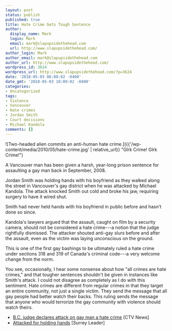 ```yaml
---
layout: post
status: publish
published: true
title: Hate Crime Gets Tough Sentence
author:
  display_name: Mark
  login: Mark
  email: mark@slapupsidethehead.com
  url: http://www.slapupsidethehead.com/
author_login: Mark
author_email: mark@slapupsidethehead.com
author_url: http://www.slapupsidethehead.com/
wordpress_id: 3624
wordpress_url: http://www.slapupsidethehead.com/?p=3624
date: '2010-05-03 06:00:02 -0400'
date_gmt: '2010-05-03 10:00:02 -0400'
categories:
- Uncategorized
tags:
- Violence
- Vancouver
- Hate crimes
- Jordan Smith
- Court decisions
- Michael Kandola
comments: []
---
```

![Two-headed alien commits an anti-human hate crime.]({{'/wp-content/media/2010/05/hate-crime.jpg' | relative_url}} "Glrk Crime! Glrk Crime!")

A Vancouver man has been given a harsh, year-long prison sentence for assaulting a gay man back in September, 2008.

Jordan Smith was holding hands with his boyfriend as they walked along the street in Vancouver's gay district when he was attacked by Michael Kandola. The attack knocked Smith out cold and broke his jaw, requiring surgery to have it wired shut.

Smith had never held hands with his boyfriend in public before and hasn't done so since.

Kandola's lawyers argued that the assault, caught on film by a security camera, should not be considered a hate crime---a notion that the judge rightfully dismissed. The attacker shouted anti-gay slurs before and after the assault, even as the victim was laying unconscious on the ground.

This is one of the first gay bashings to be ultimately ruled a hate crime under sections 318 and 319 of Canada's criminal code---a very welcome change from the norm.

You see, occasionally, I hear some nonsense about how "all crimes are hate crimes," and that tougher sentences shouldn't be given in instances like Smith's attack. I could not disagree as completely as I do with this sentiment. Hate crimes are different from regular crimes in that they target an entire community, not just a single victim. They send the message that all gay people had better watch their backs. This ruling sends the message that anyone who would terrorize the gay community with violence should watch theirs.

- [B.C. judge declares attack on gay man a hate crime](http://www.ctv.ca/servlet/ArticleNews/story/CTVNews/20100430/hate-crime-100430/20100430?hub=Canada) [CTV News]
- [Attacked for holding hands](http://www.bclocalnews.com/surrey_area/surreyleader/news/92141679.html) [Surrey Leader]
